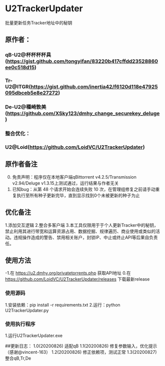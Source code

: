 # U2TrackerUpdater
批量更新任务Tracker地址中的秘钥
## 原作者：
### qB-U2@杯杯杯杯具(https://gist.github.com/tongyifan/83220b417cffdd23528860ee0c518d15)
### Tr-U2@ITGR(https://gist.github.com/inertia42/f6120d118e47925095dbceb5e8e27272)
### De-U2@種崎敦美(https://github.com/XSky123/dmhy_change_securekey_deluge)
### 整合优化：
### U2@Loid(https://github.com/LoidVC/U2TrackerUpdater)

## 原作者备注
0. 免责声明：程序仅在本地客户端qBittorrent v4.2.5/Transmission v2.94/Deluge v1.3.15上测试通过，运行结果与作者无关
1. 已知bug：从第 48 个请求开始会连续失败 10 次，在管理组修复之前请手动重复执行至所有种子更新完毕，直到显示找到0个未被更新的种子为止

## 优化备注
1.添加交互逻辑
2.整合多客户端
3.本工具仅限用于于个人更新Tracker中的秘钥，禁止利用其进行带宽和运算资源占用、数据挖掘、规律遍历、商业使用或类似的活动。违规操作造成的警告、禁用相关账户，封锁IP、中止或终止API等后果自负责任。

## 使用方法
-1.在 https://u2.dmhy.org/privatetorrents.php 获取API地址
0.在 https://github.com/LoidVC/U2TrackerUpdater/releases 下载最新release
### 使用源码
1.安装依赖：pip install -r requirements.txt
2.运行：python U2TrackerUpdater.py
### 使用执行程序
1.运行U2TrackerUpdater.exe

##更新日志：
1.0(20200826) 适配qB
1.1(20200826) 修复参数输入，优化提示（感谢@vincent-163）
1.2(20200826) 修正依赖项，测试正常
1.3(20200827) 整合qB,Tr,De
